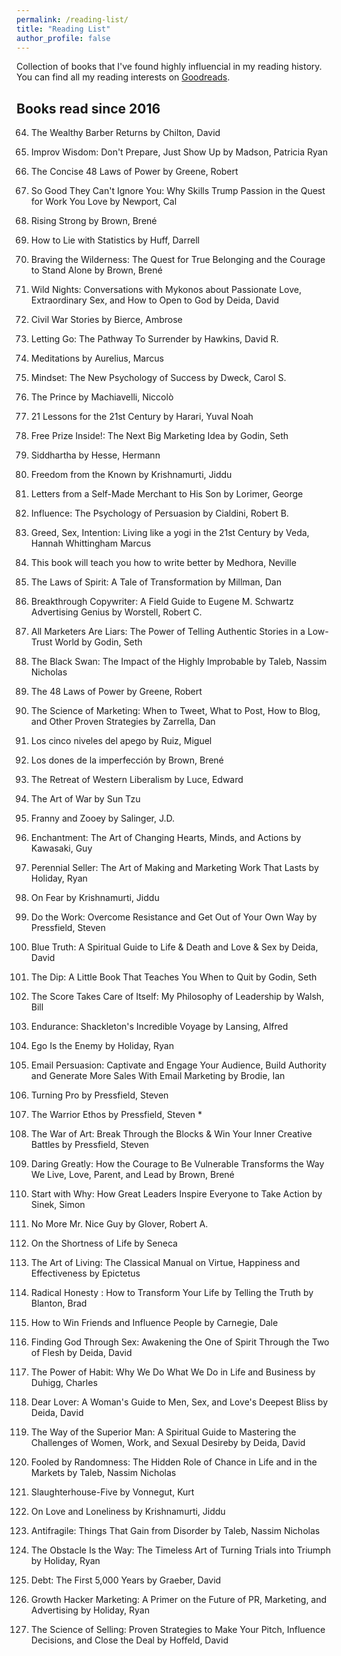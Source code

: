 ```yaml
---
permalink: /reading-list/
title: "Reading List"
author_profile: false
---
```



Collection of books that I've found highly influencial in my reading history. You can find all my reading interests on [Goodreads](https://www.goodreads.com/user/show/78107180-nicholas-jnana).


## Books read since 2016

64. The Wealthy Barber Returns by Chilton, David

63. Improv Wisdom: Don't Prepare, Just Show Up by Madson, Patricia Ryan

62. The Concise 48 Laws of Power by Greene, Robert

61. So Good They Can't Ignore You: Why Skills Trump Passion in the Quest for Work You Love by Newport, Cal

60. Rising Strong by Brown, Brené

59. How to Lie with Statistics by Huff, Darrell

58. Braving the Wilderness: The Quest for True Belonging and the Courage to Stand Alone by Brown, Brené

57. Wild Nights: Conversations with Mykonos about Passionate Love, Extraordinary Sex, and How to Open to God by Deida, David

56. Civil War Stories by Bierce, Ambrose

55. Letting Go: The Pathway To Surrender by Hawkins, David R.

54. Meditations by Aurelius, Marcus

53. Mindset: The New Psychology of Success by Dweck, Carol S.

52. The Prince by Machiavelli, Niccolò

51. 21 Lessons for the 21st Century by Harari, Yuval Noah

50. Free Prize Inside!: The Next Big Marketing Idea by Godin, Seth

49. Siddhartha by Hesse, Hermann

48. Freedom from the Known by Krishnamurti, Jiddu

47. Letters from a Self-Made Merchant to His Son by Lorimer, George

46. Influence: The Psychology of Persuasion by Cialdini, Robert B.

45. Greed, Sex, Intention: Living like a yogi in the 21st Century by Veda, Hannah Whittingham Marcus

44. This book will teach you how to write better by Medhora, Neville

43. The Laws of Spirit: A Tale of Transformation by Millman, Dan

42. Breakthrough Copywriter: A Field Guide to Eugene M. Schwartz Advertising Genius by Worstell, Robert C.

41. All Marketers Are Liars: The Power of Telling Authentic Stories in a Low-Trust World by Godin, Seth

40. The Black Swan: The Impact of the Highly Improbable by Taleb, Nassim Nicholas

39. The 48 Laws of Power by Greene, Robert

38. The Science of Marketing: When to Tweet, What to Post, How to Blog, and Other Proven Strategies by Zarrella, Dan

37. Los cinco niveles del apego by Ruiz, Miguel

36. Los dones de la imperfección by Brown, Brené

35. The Retreat of Western Liberalism by Luce, Edward

34. The Art of War by Sun Tzu

33. Franny and Zooey by Salinger, J.D.

32. Enchantment: The Art of Changing Hearts, Minds, and Actions by Kawasaki, Guy

31. Perennial Seller: The Art of Making and Marketing Work That Lasts by Holiday, Ryan

30. On Fear by Krishnamurti, Jiddu

29. Do the Work: Overcome Resistance and Get Out of Your Own Way by Pressfield, Steven

28. Blue Truth: A Spiritual Guide to Life & Death and Love & Sex by Deida, David

27. The Dip: A Little Book That Teaches You When to Quit by Godin, Seth

26. The Score Takes Care of Itself: My Philosophy of Leadership by Walsh, Bill

25. Endurance: Shackleton's Incredible Voyage by Lansing, Alfred

24. Ego Is the Enemy by Holiday, Ryan

23. Email Persuasion: Captivate and Engage Your Audience, Build Authority and Generate More Sales With Email Marketing by Brodie, Ian

22. Turning Pro by Pressfield, Steven

21. The Warrior Ethos by Pressfield, Steven *

20. The War of Art: Break Through the Blocks & Win Your Inner Creative Battles by Pressfield, Steven

19. Daring Greatly: How the Courage to Be Vulnerable Transforms the Way We Live, Love, Parent, and Lead by Brown, Brené

18. Start with Why: How Great Leaders Inspire Everyone to Take Action by Sinek, Simon

17. No More Mr. Nice Guy by Glover, Robert A.

16. On the Shortness of Life by Seneca

15. The Art of Living: The Classical Manual on Virtue, Happiness and Effectiveness by Epictetus

14. Radical Honesty : How to Transform Your Life by Telling the Truth by Blanton, Brad

13. How to Win Friends and Influence People by Carnegie, Dale

12. Finding God Through Sex: Awakening the One of Spirit Through the Two of Flesh by Deida, David

11. The Power of Habit: Why We Do What We Do in Life and Business by Duhigg, Charles

10. Dear Lover: A Woman's Guide to Men, Sex, and Love's Deepest Bliss by Deida, David

9. The Way of the Superior Man: A Spiritual Guide to Mastering the Challenges of Women, Work, and Sexual Desireby by Deida, David

8. Fooled by Randomness: The Hidden Role of Chance in Life and in the Markets by Taleb, Nassim Nicholas 

7. Slaughterhouse-Five by Vonnegut, Kurt

6. On Love and Loneliness by Krishnamurti, Jiddu

5. Antifragile: Things That Gain from Disorder by Taleb, Nassim Nicholas

4. The Obstacle Is the Way: The Timeless Art of Turning Trials into Triumph by Holiday, Ryan

3. Debt: The First 5,000 Years by Graeber, David

2. Growth Hacker Marketing: A Primer on the Future of PR, Marketing, and Advertising by Holiday, Ryan

1. The Science of Selling: Proven Strategies to Make Your Pitch, Influence Decisions, and Close the Deal by Hoffeld, David
